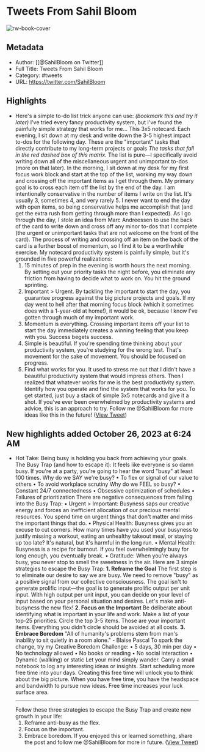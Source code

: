 # Tweets From Sahil Bloom

![rw-book-cover](https://pbs.twimg.com/profile_images/1586859332104343552/V1HRpbP1.jpg)

## Metadata
- Author: [[@SahilBloom on Twitter]]
- Full Title: Tweets From Sahil Bloom
- Category: #tweets
- URL: https://twitter.com/SahilBloom

## Highlights
- Here's a simple to-do list trick anyone can use:
  *(bookmark this and try it later)*
  I've tried every fancy productivity system, but I've found the painfully simple strategy that works for me...
  This 3x5 notecard.
  Each evening, I sit down at my desk and write down the 3-5 highest impact to-dos for the following day.
  These are the "important" tasks that directly contribute to my long-term projects or goals
  *The tasks that fall in the red dashed box of this matrix.*
  The list is pure—I specifically avoid writing down all of the miscellaneous urgent and unimportant to-dos (more on that later).
  In the morning, I sit down at my desk for my first focus work block and start at the top of the list, working my way down and crossing off the important items as I get through them.
  My primary goal is to cross each item off the list by the end of the day.
  I am intentionally conservative in the number of items I write on the list. It's usually 3, sometimes 4, and very rarely 5.
  I never want to end the day with open items, so being conservative helps me accomplish that (and get the extra rush from getting through more than I expected).
  As I go through the day, I stole an idea from Marc Andreessen to use the back of the card to write down and cross off any minor to-dos that I complete (the urgent or unimportant tasks that are not welcome on the front of the card).
  The process of writing and crossing off an item on the back of the card is a further boost of momentum, so I find it to be a worthwhile exercise.
  My notecard productivity system is painfully simple, but it's grounded in five powerful realizations:
  1. 15 minutes of prep in the evening is worth hours the next morning.
  By setting out your priority tasks the night before, you eliminate any friction from having to decide what to work on. You hit the ground sprinting.
  2. Important > Urgent.
  By tackling the important to start the day, you guarantee progress against the big picture projects and goals.
  If my day went to hell after that morning focus block (which it sometimes does with a 1-year-old at home!), it would be ok, because I know I've gotten through much of my important work.
  3. Momentum is everything.
  Crossing important items off your list to start the day immediately creates a winning feeling that you keep with you. Success begets success.
  4. Simple is beautiful.
  If you're spending time thinking about your productivity system, you're studying for the wrong test.
  That's movement for the sake of movement. You should be focused on progress.
  5. Find what works for you.
  It used to stress me out that I didn't have a beautiful productivity system that would impress others. Then I realized that whatever works for me is the best productivity system.
  Identify how you operate and find the system that works for you.
  To get started, just buy a stack of simple 3x5 notecards and give it a shot.
  If you've ever been overwhelmed by productivity systems and advice, this is an approach to try.
  Follow me @SahilBloom for more ideas like this in the future! ([View Tweet](https://twitter.com/SahilBloom/status/1711718335384109229))
## New highlights added October 26, 2023 at 6:24 AM
- Hot Take: Being busy is holding you back from achieving your goals.
  The Busy Trap (and how to escape it):
  It feels like everyone is so damn busy.
  If you're at a party, you're going to hear the word "busy" at least 100 times.
  Why do we SAY we're busy?
  • To flex or signal of our value to others
  • To avoid workplace scrutiny
  Why do we FEEL so busy?
  • Constant 24/7 connectedness
  • Obsessive optimization of schedules
  • Failures of prioritization
  There are negative consequences from falling into the Busy Trap:
  • Urgent > Important: Busyness saps our creative energy and forces an inefficient allocation of our precious mental resources. You spend time on urgent things that don't matter and miss the important things that do.
  • Physical Health: Busyness gives you an excuse to cut corners. How many times have you used your busyness to justify missing a workout, eating an unhealthy takeout meal, or staying up too late? It's natural, but it's harmful in the long run.
  • Mental Health: Busyness is a recipe for burnout. If you feel overwhelmingly busy for long enough, you eventually break.
  • Gratitude: When you're always busy, you never stop to smell the sweetness in the air.
  Here are 3 simple strategies to escape the Busy Trap:
  **1. Reframe the Goal**
  The first step is to eliminate our desire to say we are busy. We need to remove "busy" as a positive signal from our collective consciousness.
  The goal isn't to generate prolific input—the goal is to generate prolific output per unit input. With high output per unit input, you can decide on your level of input based on your personal situation and desires.
  Let's make anti-busyness the new flex!
  **2. Focus on the Important**
  Be deliberate about identifying what is important in your life and work.
  Make a list of your top-25 priorities. Circle the top 3-5 items. Those are your important items. Everything you didn't circle should be avoided at all costs.
  **3. Embrace Boredom**
  "All of humanity's problems stem from man's inability to sit quietly in a room alone." - Blaise Pascal
  To spark the change, try my Creative Boredom Challenge:
  • 5 days, 30 min per day
  • No technology allowed
  • No books or reading
  • No social interaction
  • Dynamic (walking) or static
  Let your mind simply wander. Carry a small notebook to log any interesting ideas or insights.
  Start scheduling more free time into your days. Creating this free time will unlock you to think about the big picture. When you have free time, you have the headspace and bandwidth to pursue new ideas. Free time increases your luck surface area.
  ***
  Follow these three strategies to escape the Busy Trap and create new growth in your life:
  1. Reframe anti-busy as the flex.
  2. Focus on the important.
  3. Embrace boredom.
  If you enjoyed this or learned something, share the post and follow me @SahilBloom for more in future. ([View Tweet](https://twitter.com/SahilBloom/status/1717160276519473613))
